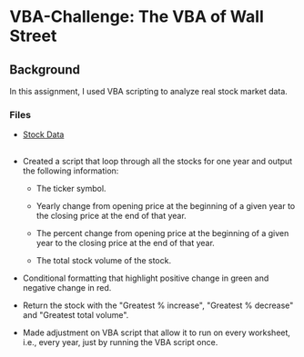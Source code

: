 # VBA-Challenge: The VBA of Wall Street

## Background

In this assignment, I used  VBA scripting to analyze real stock market data. 


### Files
* [Stock Data](Resources) 


## 

* Created a script that loop through all the stocks for one year and output the following information:

  * The ticker symbol.

  * Yearly change from opening price at the beginning of a given year to the closing price at the end of that year.

  * The percent change from opening price at the beginning of a given year to the closing price at the end of that year.

  * The total stock volume of the stock.

* Conditional formatting that  highlight positive change in green and negative change in red.


*  Return the stock with the "Greatest % increase", "Greatest % decrease" and "Greatest total volume". 

* Made adjustment on VBA script that  allow it to run on every worksheet, i.e., every year, just by running the VBA script once.




